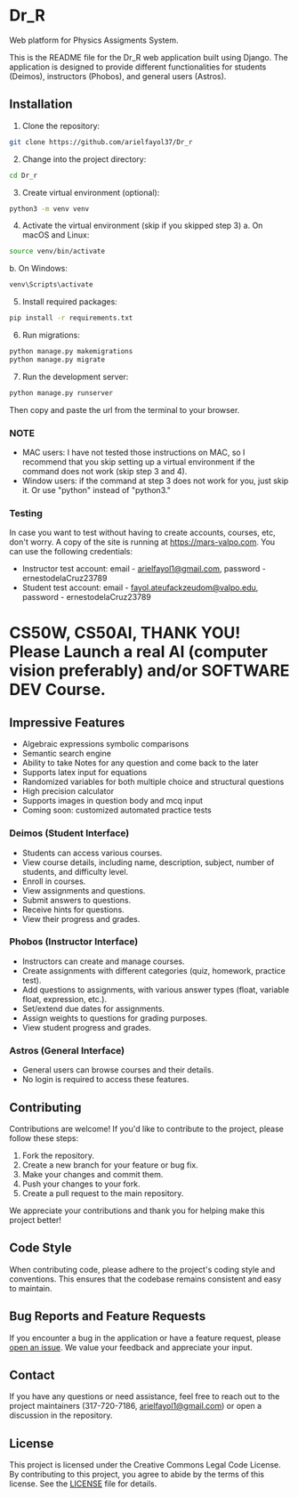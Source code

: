 # Dr_R
Web platform for Physics Assigments System.

This is the README file for the Dr_R web application built using Django. The application is designed to provide different functionalities for students (Deimos), instructors (Phobos), and general users (Astros).

## Installation

1. Clone the repository:

```bash
git clone https://github.com/arielfayol37/Dr_r
```

2. Change into the project directory:
```bash
cd Dr_r
```

3. Create virtual environment (optional):
```bash
python3 -m venv venv
```

4. Activate the virtual environment (skip if you skipped step 3)
  a. On macOS and Linux:
  ```bash
  source venv/bin/activate
  ```
  b. On Windows:
  ```bash
  venv\Scripts\activate
  ```

5. Install required packages:
```bash
pip install -r requirements.txt
```

6. Run migrations:
```bash
python manage.py makemigrations
python manage.py migrate
```

7. Run the development server:
```bash
python manage.py runserver
```
Then copy and paste the url from the terminal to your browser.

### NOTE
- MAC users: I have not tested those instructions on MAC, so I recommend that you skip setting up a
virtual environment if the command does not work (skip step 3 and 4). 
- Window users: if the command at step 3 does not work for you, just skip it. Or use "python" instead of
  "python3."

### Testing
In case you want to test without having to create accounts, courses, etc, don't worry. A copy 
of the site is running at https://mars-valpo.com. You can use the following credentials:
- Instructor test account: email - arielfayol1@gmail.com, password - ernestodelaCruz23789
- Student test account: email - fayol.ateufackzeudom@valpo.edu, password - ernestodelaCruz23789

# CS50W, CS50AI, THANK YOU! Please Launch a real AI (computer vision preferably) and/or SOFTWARE DEV Course.


## Impressive Features
- Algebraic expressions symbolic comparisons
- Semantic search engine
- Ability to take Notes for any question and come back to the later
- Supports latex input for equations
- Randomized variables for both multiple choice and structural questions
- High precision calculator
- Supports images in question body and mcq input
- Coming soon: customized automated practice tests
### Deimos (Student Interface)

- Students can access various courses.
- View course details, including name, description, subject, number of students, and difficulty level.
- Enroll in courses.
- View assignments and questions.
- Submit answers to questions.
- Receive hints for questions.
- View their progress and grades.

### Phobos (Instructor Interface)

- Instructors can create and manage courses.
- Create assignments with different categories (quiz, homework, practice test).
- Add questions to assignments, with various answer types (float, variable float, expression, etc.).
- Set/extend due dates for assignments.
- Assign weights to questions for grading purposes.
- View student progress and grades.

### Astros (General Interface)

- General users can browse courses and their details.
- No login is required to access these features.
## Contributing

Contributions are welcome! If you'd like to contribute to the project, please follow these steps:

1. Fork the repository.
2. Create a new branch for your feature or bug fix.
3. Make your changes and commit them.
4. Push your changes to your fork.
5. Create a pull request to the main repository.

We appreciate your contributions and thank you for helping make this project better!

## Code Style

When contributing code, please adhere to the project's coding style and conventions. This ensures that the codebase remains consistent and easy to maintain.

## Bug Reports and Feature Requests

If you encounter a bug in the application or have a feature request, please [open an issue](https://github.com/arielfayol37/Dr_r/issues). We value your feedback and appreciate your input.

## Contact

If you have any questions or need assistance, feel free to reach out to the project maintainers (317-720-7186, arielfayol1@gmail.com) or open a discussion in the repository.

## License

This project is licensed under the Creative Commons Legal Code License. By contributing to this project, you agree to abide by the terms of this license. See the [LICENSE](LICENSE) file for details.

